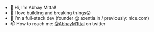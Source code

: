 - 👋 Hi, I’m Abhay Mittal!
- 👀 I love building and breaking things😛
- 💼 I’m a full-stack dev (founder @ axentia.in / previously: nice.com)
- 📫 How to reach me: [@AbhayM1ttal](https://twitter.com/AbhayM1ttal) on twitter

<!---
iamabhaymittal/iamabhaymittal is a ✨ special ✨ repository because its `README.md` (this file) appears on your GitHub profile.
You can click the Preview link to take a look at your changes.
--->
